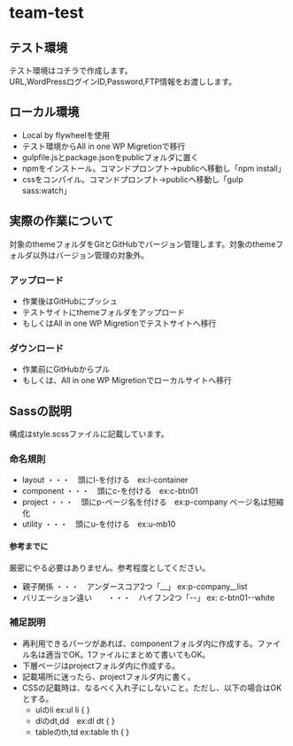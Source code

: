 # team-test
  
  
## テスト環境
テスト環境はコチラで作成します。  
URL,WordPressログインID,Password,FTP情報をお渡しします。
  
  
## ローカル環境
<ul>
<li>Local by flywheelを使用</li>
<li>テスト環境からAll in one WP Migretionで移行</li>
<li>gulpfile.jsとpackage.jsonをpublicフォルダに置く</li>
<li>npmをインストール。コマンドプロンプト→publicへ移動し「npm install」</li>
<li>cssをコンパイル。コマンドプロンプト→publicへ移動し「gulp sass:watch」</li>
</ul>
  
  
## 実際の作業について
対象のthemeフォルダをGitとGitHubでバージョン管理します。対象のthemeフォルダ以外はバージョン管理の対象外。

### アップロード
<ul>
<li>作業後はGitHubにプッシュ</li>
<li>テストサイトにthemeフォルダをアップロード</li>
<li>もしくはAll in one WP Migretionでテストサイトへ移行</li>
</ul>

### ダウンロード
<ul>
<li>作業前にGitHubからプル</li>
<li>もしくは、All in one WP Migretionでローカルサイトへ移行</li>
</ul>
  
  
## Sassの説明
構成はstyle.scssファイルに記載しています。

### 命名規則
<ul>
<li>layout    ・・・　頭にl-を付ける　ex:l-container</li> 
<li>component ・・・　頭にc-を付ける　ex:c-btn01</li>
<li>project   ・・・　頭にp-ページ名を付ける　ex:p-company ページ名は短縮化</li>  
<li>utility   ・・・　頭にu-を付ける　ex:u-mb10</li>
</ul>

#### 参考までに
厳密にやる必要はありません。参考程度としてください。
<ul>
<li>親子関係   ・・・　アンダースコア2つ「__」 ex:p-company__list</li>
<li>バリエーション違い　　・・・　ハイフン2つ「--」 ex: c-btn01--white</li>
</ul>

### 補足説明
<ul>
<li>再利用できるパーツがあれば、componentフォルダ内に作成する。ファイル名は適当でOK。1ファイルにまとめて書いてもOK。</li>
<li>下層ページはprojectフォルダ内に作成する。</li>
<li>記載場所に迷ったら、projectフォルダ内に書く。</li>
<li>CSSの記載時は、なるべく入れ子にしないこと。ただし、以下の場合はOKとする。    
<ul>
<li>ulのli ex:ul li { }</li>  
<li>dlのdt,dd　ex:dl dt { } </li> 
<li>tableのth,td  ex:table th { } </li>
</ul>
</li>
</ul>



　 
